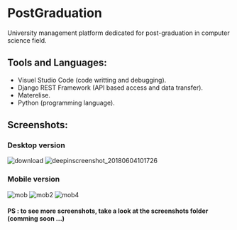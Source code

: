 # PostGraduation
University management platform dedicated for post-graduation in computer science field.
## Tools and Languages:
* Visuel Studio Code (code writting and debugging).
* Django REST Framework (API based access and data transfer).
* Materelise.
* Python (programming language).

## Screenshots: 
### Desktop version
![download](https://user-images.githubusercontent.com/24621701/41236113-2e8341be-6d88-11e8-96d9-b9f4196c499f.png)
![deepinscreenshot_20180604101726](https://user-images.githubusercontent.com/24621701/41236127-39c3058c-6d88-11e8-8613-d99957ca19ae.png)


### Mobile version
![mob](https://user-images.githubusercontent.com/24621701/41236222-79f7be22-6d88-11e8-9175-f31d51c68f81.png)
![mob2](https://user-images.githubusercontent.com/24621701/41236223-7a53c186-6d88-11e8-9688-5fcc75ea412e.png)
![mob4](https://user-images.githubusercontent.com/24621701/41236224-7a936430-6d88-11e8-952d-2f77a8a7dd15.png)

#### PS : to see more screenshots, take a look at the screenshots folder (comming soon ...)
